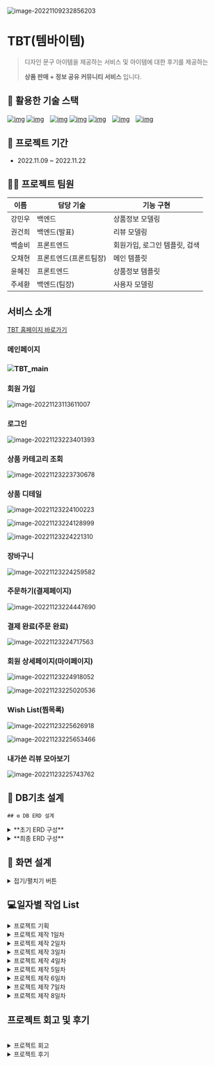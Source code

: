 ![image-20221109232856203](assets/image-20221109232856203.png) 
# TBT(템바이템)

> 디자인 문구 아이템을 제공하는 서비스 및 아이템에 대한 후기를 제공하는
>
> **상품 판매 + 정보 공유 커뮤니티 서비스** 입니다.

## 🌈 활용한 기술 스택

[
![img](https://camo.githubusercontent.com/49eb9c9af9ea6b38df033c1e0a60b03bb83b31da5681b19c92a8c323d5f2862e/68747470733a2f2f696d672e736869656c64732e696f2f62616467652f48544d4c352d4533344632363f7374796c653d666c61742d737175617265266c6f676f3d48544d4c35266c6f676f436f6c6f723d666666666666)](https://camo.githubusercontent.com/49eb9c9af9ea6b38df033c1e0a60b03bb83b31da5681b19c92a8c323d5f2862e/68747470733a2f2f696d672e736869656c64732e696f2f62616467652f48544d4c352d4533344632363f7374796c653d666c61742d737175617265266c6f676f3d48544d4c35266c6f676f436f6c6f723d666666666666) [![img](https://camo.githubusercontent.com/0a61ab105aba1995e5ee5dd7d8589bdce693083220f95f66643c341721493afa/68747470733a2f2f696d672e736869656c64732e696f2f62616467652f435353332d3135373242363f7374796c653d666c61742d737175617265266c6f676f3d43535333266c6f676f436f6c6f723d666666666666)](https://camo.githubusercontent.com/0a61ab105aba1995e5ee5dd7d8589bdce693083220f95f66643c341721493afa/68747470733a2f2f696d672e736869656c64732e696f2f62616467652f435353332d3135373242363f7374796c653d666c61742d737175617265266c6f676f3d43535333266c6f676f436f6c6f723d666666666666)　[![img](https://camo.githubusercontent.com/e07b7f45920ae5686797c3a6a60a46055558f29f7195eb1ccd6fef670094ab22/68747470733a2f2f696d672e736869656c64732e696f2f62616467652f507974686f6e2d3337373641423f7374796c653d666c61742d737175617265266c6f676f3d507974686f6e266c6f676f436f6c6f723d666666666666)](https://camo.githubusercontent.com/e07b7f45920ae5686797c3a6a60a46055558f29f7195eb1ccd6fef670094ab22/68747470733a2f2f696d672e736869656c64732e696f2f62616467652f507974686f6e2d3337373641423f7374796c653d666c61742d737175617265266c6f676f3d507974686f6e266c6f676f436f6c6f723d666666666666) [![img](https://camo.githubusercontent.com/58b2d37bba12ab15c1dcf0a4d9e78740129663fd893809953a26e01d4b0e48f6/68747470733a2f2f696d672e736869656c64732e696f2f62616467652f446a616e676f2d3039324532303f7374796c653d666c61742d737175617265266c6f676f3d446a616e676f266c6f676f436f6c6f723d666666666666)](https://camo.githubusercontent.com/58b2d37bba12ab15c1dcf0a4d9e78740129663fd893809953a26e01d4b0e48f6/68747470733a2f2f696d672e736869656c64732e696f2f62616467652f446a616e676f2d3039324532303f7374796c653d666c61742d737175617265266c6f676f3d446a616e676f266c6f676f436f6c6f723d666666666666) [![img](https://camo.githubusercontent.com/6eea42ee9c329c1cf8ee7928c1425b27b83e87432c08a2535ed41eabcb3b2626/68747470733a2f2f696d672e736869656c64732e696f2f62616467652f56697375616c2053747564696f20436f64652d3030374143433f7374796c653d666c61742d737175617265266c6f676f3d56697375616c2053747564696f20436f6465266c6f676f436f6c6f723d666666666666)](https://camo.githubusercontent.com/6eea42ee9c329c1cf8ee7928c1425b27b83e87432c08a2535ed41eabcb3b2626/68747470733a2f2f696d672e736869656c64732e696f2f62616467652f56697375616c2053747564696f20436f64652d3030374143433f7374796c653d666c61742d737175617265266c6f676f3d56697375616c2053747564696f20436f6465266c6f676f436f6c6f723d666666666666)　[![img](https://camo.githubusercontent.com/dd6fd40b8ef4f3835a3359f8375eaa2cbfa94996825d6788a107086f79ce719f/68747470733a2f2f696d672e736869656c64732e696f2f62616467652f4769742d4630353033323f7374796c653d666c61742d737175617265266c6f676f3d476974266c6f676f436f6c6f723d666666666666)](https://camo.githubusercontent.com/dd6fd40b8ef4f3835a3359f8375eaa2cbfa94996825d6788a107086f79ce719f/68747470733a2f2f696d672e736869656c64732e696f2f62616467652f4769742d4630353033323f7374796c653d666c61742d737175617265266c6f676f3d476974266c6f676f436f6c6f723d666666666666)　[![img](https://camo.githubusercontent.com/2317e6f404424fb07fbdf73d59c9f5e91b38562168bebdf2d035fdbc605621a5/68747470733a2f2f696d672e736869656c64732e696f2f62616467652f4769744875622d3138313731373f7374796c653d666c61742d737175617265266c6f676f3d476974487562266c6f676f436f6c6f723d666666666666)](https://camo.githubusercontent.com/2317e6f404424fb07fbdf73d59c9f5e91b38562168bebdf2d035fdbc605621a5/68747470733a2f2f696d672e736869656c64732e696f2f62616467652f4769744875622d3138313731373f7374796c653d666c61742d737175617265266c6f676f3d476974487562266c6f676f436f6c6f723d666666666666)

## 📆 프로젝트 기간

- 2022.11.09 ~ 2022.11.22

## 👩‍💻 프로젝트 팀원

| 이름   | 담당 기술              | 기능 구현              |
| ------ | ---------------------- | ---------------------- |
| 강민우 | 백엔드                 | 상품정보 모델링        |
| 권건희 | 백엔드(발표)           | 리뷰 모델링            |
| 백솔비 | 프론트엔드             | 회원가입, 로그인 템플릿, 검색 |
| 오채현 | 프론트엔드(프론트팀장) | 메인 템플릿            |
| 윤혜진 | 프론트엔드             | 상품정보 템플릿        |
| 주세환 | 백엔드(팀장)           | 사용자 모델링          |



## 서비스 소개
[TBT 홈페이지 바로가기](http://tbtpjt-env.eba-yvaz6ma4.ap-northeast-2.elasticbeanstalk.com/)

### 메인페이지

### ![TBT_main](assets/TBT_main.jpg)

### 회원 가입

![image-20221123113611007](assets/image-20221123113611007.png)

### 로그인

![image-20221123223401393](assets/image-20221123223401393.png)

### 상품 카테고리 조회

![image-20221123223730678](assets/image-20221123223730678.png)

### 상품 디테일

![image-20221123224100223](assets/image-20221123224100223.png)

![image-20221123224128999](assets/image-20221123224128999.png)

![image-20221123224221310](assets/image-20221123224221310.png)

### 장바구니

![image-20221123224259582](assets/image-20221123224259582.png)

### 주문하기(결제페이지)

![image-20221123224447690](assets/image-20221123224447690.png)

### 결제 완료(주문 완료)

![image-20221123224717563](assets/image-20221123224717563.png)

### 회원 상세페이지(마이페이지)

![image-20221123224918052](assets/image-20221123224918052.png)

![image-20221123225020536](assets/image-20221123225020536.png)

### Wish List(찜목록)

![image-20221123225626918](assets/image-20221123225626918.png)

![image-20221123225653466](assets/image-20221123225653466.png)

### 내가쓴 리뷰 모아보기

![image-20221123225743762](assets/image-20221123225743762.png)













## 🎄 DB기초 설계

    ## ⚙ DB ERD 설계

<details>
<summary>**초기 ERD 구성**</summary>
<div markdown="1">

![image-20221109235717405](assets/image-20221109235717405.png)

</div>
</details>

<details>
<summary>**최종 ERD 구성**</summary>
<div markdown="1">

![image-20221122172506053](assets/image-20221122172506053.png)

</div>
</details>

## 📱 화면 설계

<details>
<summary>접기/펼치기 버튼</summary>
<div markdown="1">

### 와이어 프레임

<img src="assets/image-20221110224840328.png" alt="image-20221110224840328" style="zoom:150%;" />

### 상세 디자인

![image-20221110225127558](assets/image-20221110225127558.png)

> Figma를 사용하여 와이어프레임(기초 화면설계)와 추가 세부디자인(색상 및 이미지 노출) 디테일 추가로 수정하여 초반에 구도를 완성하고 진행을 했습니다

### 디자인 가이드

![image-20221112020535360](assets/image-20221112020535360.png)

</div>

</details>

## 💻일자별 작업 List

<details>
<summary>프로젝트 기획</summary>
<div markdown="1">

### 프로젝트 기획(11/09)

- 서비스 주요 기능 정리

![image-20221112020300942](assets/image-20221112020300942.png)

![image-20221112020352207](assets/image-20221112020352207.png)

**강민우**

- ERD 설계, 사용자(회원정보) 모델 기초 작업

👨‍💻**권건희**

- ERD 설계, 리뷰모델 기초 작업

👨‍💻**백솔비**

- 와이어프레임 완성

👨‍💻**오채현**

- 와이어프레임 완성
- 메인 페이지 디자인
- 로고 제작

👨‍💻**윤혜진**

- 피그마를 통해 화면 설계(와이어프레임 완성)
- 상품 상세 페이지 디자인

👨‍💻**주세환**

- ERD 설계, 상품정보 모델 기초 작업

</div>
</details>

<details>
<summary>프로젝트 제작 1일차</summary>
<div markdown="1">

👨‍💻**강민우**

- 상품 정보 모델 추가 작성 및 템플릿 설계

👨‍💻**권건희**

- 리뷰 모델 구현, 리뷰 CRUD 진행

👨‍💻 **백솔비**

- 마이페이지 디자인 완성
- 찜목록 디자인 완성
- 리뷰 페이지 디자인 완성
- 마이페이지 html 완성 후 장고 연결

👨‍💻**오채현**

- 메인, 카테고리 인덱스 디자인 완성
- favicon 생성 후 연결
- 카테고리 인덱스 디자인 완성
- 로그인, 회원가입, 정보수정, 비밀번호 수정 템플릿
- follow 기능 비동기 수정

👨‍💻**윤혜진**

- 상품 리뷰 팝업창 디자인
- 텐바이텐 사이트 크롤링

👨‍💻**주세환**

- 사용자(회원정보) DB구축, 회원정보 CRUD 진행
- 비밀번호 변경 기능 구현
- 팔로우 기능 구현 및 비동기 전환 (채현님 도와주심)

</div>
</details>

<details>
<summary>프로젝트 제작 2일차</summary>
<div markdown="1">

👨‍💻**강민우**

- json데이터로 제품 목록 구현하기

👨‍💻**권건희**

- 리뷰 디테일 수정
- 좋아요 추가+비동기화

👨‍💻 **백솔비**

- 찜목록 html 완성 후 장고 연결
- 리뷰 목록 html 완성 (시간 괜찮으면 장고 연결)

👨‍💻**오채현**

- 리뷰 템플릿
- 메인 페이지 템플릿

👨‍💻**윤혜진**

- 크롤링한 데이터 DB에 반영
- 상품 목록 페이지 템플릿 작성 및 스타일링

👨‍💻**주세환**

- 찜하기 비동기 구현
- wishlist item 목록 구현
- 마이프로필 리뷰목록 구현

</div>
</details>

<details>
<summary>프로젝트 제작 3일차</summary>
<div markdown="1">

**강민우**

- 각 카테고리 마다 페이지 구현

👨‍💻**권건희**

- 좋아요 비동기화 작동되게 만들기

👨‍💻 **백솔비**

- 디자인 요소 길이 수정
- 메인페이지 템플릿
- 마이페이지 부분 html header 삭제
- 위시리스트 배치 순서 오류 수정
- django 몇개씩 쪼개기

👨‍💻**오채현**

- 리뷰 비동기 모달 연결
- 리뷰, 문의 모달창 위치 수정
- 리뷰 별점 연결

👨‍💻**윤혜진**

- 상품 목록 페이지 템플릿 작성 및 스타일링

👨‍💻**주세환**

- 각 페이지별 사용자 디테일 수정
- 리뷰 작성자 ⇒ 회원 디테일 페이지 URL 연결
- 장바구니 기능 구현

</div>
</details>

<details>
<summary>프로젝트 제작 4일차</summary>
<div markdown="1">

👨‍💻**강민우**

- 각 카테고리 마다 페이지 구현

👨‍💻**권건희**

- 좋아요 비동기화 작동되게 만들기

👨‍💻 **백솔비**

- 디자인 요소 길이 수정
- 메인페이지 템플릿
- 마이페이지 부분 html header 삭제
- 위시리스트 배치 순서 오류 수정
- django 몇개씩 쪼개기

👨‍💻**오채현**

- 메인페이지 css 디테일 수정,
- 메인페이지 슬라이드 js 추가,
- 리뷰/문의 모달창 위치 수정,
- 리뷰 좋아요 비동기 오류 수정

👨‍💻**윤혜진**

- 상품 목록 페이지 템플릿 작성 및 스타일링
- 상품 상세 페이지 템플릿 작성 및 스타일링

👨‍💻**주세환**

- 각 페이지별 사용자 디테일 수정
- 리뷰 작성자 ⇒ 회원 디테일 페이지 URL 연결
- 장바구니 기능 구현

</div>
</details>

<details>
<summary>프로젝트 제작 5일차</summary>
<div markdown="1">

👨‍💻**강민우**

- 상품 구매 기능 구현

👨‍💻**권건희**

- 문의답변 게시판 디테일 수정

👨‍💻 **백솔비**

- 제품 상세 페이지 이미지 돋보기
- 프로필 최근 주문 내역, 최근 리뷰 테이블로 디자인 수정
- 리뷰 목록 디자인 수정

👨‍💻**오채현**

- 리뷰 js 비동기 연결
- 리뷰 별점 연결
- 문의 js 비동기 연결
- 리뷰 썸네일 이미지 팝업

👨‍💻**윤혜진**

- 텐바이텐 사이트에서 크리스마스 상품 페이지 크롤링한 후, DB에 반영

👨‍💻**주세환**

- 장바구니 기능 구현

</div>
</details>

<details>
<summary>프로젝트 제작 6일차</summary>
<div markdown="1">

- 👨‍👩‍👧‍👧공동작업
  - 버그 확인 및 수정 적용 판단

👨‍💻**강민우**

- 상품 구매 기능 구현

👨‍💻**권건희**

- 발표 스크립트 계획 및 준비
- 문의 게시판 코드 비효율적으로 적힌거 찾아서 수정

👨‍💻 **백솔비**

- 장바구니 템플릿
- 프로필 css 빠진 부분 추가

👨‍💻**오채현**

- 리뷰 수정 연결 변경
- 문의 연결
- 문의-분류 연결
- 문의 수정 변경
- 리뷰 페이지네이션

👨‍💻**윤혜진**

- 상품 상세 페이지 충돌 해결
- 상품 결제 페이지 템플릿 작성 및 스타일링
- 상품 주문 완료 페이지 템플릿 작성 및 스타일링
- 상품 상세 페이지 장바구니/바로구매 버튼 url 연결

👨‍💻**주세환**

- 회원디테일 , 장바구니 디테일 수정,
  </div>
  </details>

<details>
<summary>프로젝트 제작 7일차</summary>
<div markdown="1">

- 👨‍👩‍👧‍👧공동작업
  - 2시 40분 까지 기능 구현 및 진행중인 작업 정리 및 마무리
  - 3시 ~ 3시 40분 : 서비스 內 구현 기능 정상 구현 여부 확인
  - 4시 ~ 5시 50분 : 오류 수정 작업 및 추가 기능 구현 진행
  - 오전 쉬는 시간 : 10시 30분
  - 오후 쉬는 시간 : 16시 30분

👨‍💻**강민우**

- 상품 구매 기능 구현

👨‍💻**권건희**

- 발표 스크립트 수정 및 우선사항 위로 배치
- 발표 연습

👨‍💻 **백솔비**

- 주문 목록 템플릿
- 총 주문 금액

👨‍💻**오채현**

- 문의 답변 수정
- 리뷰 썸네일 이미지 팝업 생성
- 리뷰 좋아요 버튼 효과 추가
- 메인 슬라이드 - 배너 디자인 수정
- 스크롤 탑 버튼 추가
- 리뷰 유저 프로필 이미지 확인
- 리뷰 이미지 블록 확인
- 리뷰/ 문의 모달창 크기 확인
- 메인 body min-height 100vh 지정
- 문의 경로 수정
- 답변 수정 js 삭제
- 내비게이션 장바구니 아이콘 추가

👨‍💻**윤혜진**

- (상품결제페이지) ‘개수’까지 고려해서 상품금액/총상품금액 계산하기
- (상품결제페이지) 카카오결제 후, 결제 완료 페이지로 가도록 연결
- (상품결제페이지) 실제 데이터 연결
- (상품결제완료페이지) ‘개수’까지 고려해서 상품금액/총상품금액 계산하기
- (상품결제완료페이지) 영수증에 그림자 추가
- (상품결제완료페이지) 결제일 추가
- (상품결제완료페이지) 실제 데이터 연결
- (상품상세페이지) 배송비=0일떄, ‘무료배송’으로 뜨게 바꾸기
- (상품상세페이지) 장바구니 버튼 form태그로 변환해서 ‘개수’ 정보 같이 넘어가게 구현
- (상품상세페이지) 수량 기본값이 1개가 되게
- (상품상세페이지) 바로구매 버튼 url 연결(form태그로 변환해서 ‘개수’ 정보 같이 넘어가게 구현)
- (상품상세페이지) 상품 이미지 눌렀을 때 변환
- (상품상세페이지) 수량이 0(즉, 결제금액이 0)일 때, 장바구니/바로구매 버튼을 누를 경우 ‘수량을 선택하세요’ 모달창 뜨게 구현
- (상품상세페이지) 상품 생성/수정 페이지 스타일링
- (상품상세페이지) 관리자만 삭제/수정할 수 있게 설정
- (상품상세페이지) 다른 상품 이미지 눌렀을때 돋보기 기능
- (상품상세페이지) 브레드크럼 크리스마스도 추가
- (최근 주문 내역) 데이터 연결
- (상품상세페이지) 문의 갯수 넣기
- (장바구니페이지) 구매 버튼 눌렀을 때, 결제페이지로 이동하도록 구현

👨‍💻**주세환**

- 장바구니 상품 수량 연동 및 변경 기능
- 장바구니 기능 수량 체크 및 총 합계 수정
- (장바구니페이지) 구매 버튼 눌렀을 때, 결제페이지로 이동하도록 구현

</div>
</details>

<details>
<summary>프로젝트 제작 8일차</summary>
<div markdown="1">

- 👨‍👩‍👧‍👧공동작업
  - 배포 작업
  - PPT 작업

👨‍💻**강민우**

- 배포 작업
- 추가 수정

👨‍💻**권건희**

- PPT 작업
- 발표 준비

👨‍💻 **백솔비**

- PPT 작업
- 추가 수정

👨‍💻**오채현**

- PPT 작업

👨‍💻**윤혜진**

- 배포
- 추가 수정
- ppt 작성

👨‍💻**주세환**

- 배포
- 추가 수정

</div>
</details>

## 프로젝트 회고 및 후기

<br>
<details>
<summary>프로젝트 회고 </summary>
<div markdown="1">

### Keep

> 🎉 프로젝트를 진행하며 만족스러웠던, 성취감을 느꼈던 부분을 작성해주세요.
> 다른 프로젝트를 진행하면서도 유지하면 좋을 것이라 생각되는 접근 방식 / 업무 수행 방식 / 태도 등을 작성해주세요.

- 프론트 3명 백엔드 3명 적절히 역할 배분해서 진행했던 점이 좋았습니다.
- 와이어프레임이랑 상세 디자인을 상세히 짜고 시작해서 프로
- 조장님이 분위기 업을 많이 시켜주셔서 문제 생겼을 때 편하게 얘기할수 있었던 점
- 구현할 기능들을 미리 리스트업 하고 우선순위를 정해서 작업을 진행한 점
- 서로 적극적으로 참여하고 맡은 업무를 할 수 있는 최대한 구현을 하고 부족한 부분은 서로 도와가면서 서로 힘들었겠지만 배려하면서 잘 마무리 할 수 있어서 좋았습니다.
- 빠른 업무 지정을 통해서 빠르게 진행했던 점이 좋았습니다.

### Problem

> ⛲ 프로젝트를 진행하며 마주한 문제점이나 아쉬운 점을 작성해주세요.

- 배포 과정에서 예상치 못한 오류가 발생하면서 오류를 해결하기 추가로 시간을 들여 팀원 분들과 오류를 해결 할 수 있었습니다 배포를 미리 시간을 가지고 진행을 했었어야 한다고 생각을 하면서 기획 할 때 해당 부분을 고려 못한 점이 아쉬웠습니다.
- 채팅 기능이나 주소 선택 기능 등 더 다양한 기능을 추가하지 못한 점이 아쉬웠습니다.
- 시간이 조금 더 있었더라면 아직 수정하지 못한 부분을 고치거나 기능 업그레이드를 할 수 있었을텐데 벌써 끝나버려서 아쉽습니다.
- 자바스크립트가 미숙했고 그 탓에 다른 분들 코드를 잘 알 수 없어서 도움이 못됐던 거 같아서 아쉬웠습니다
- 결제 부분에서 시간을 너무 많이 써버려서 더 많은 기능들을 구현하지 못한 것 같아 아쉬웠습니다.
- 기획 단계에서 플로우차트를 작성할 시간이 부족해서 플로우차트가 없었던 점이 아쉬웠다.

### Try

> 앞서 정의한 Problem을 해결하기 위한 시도가 있었다면 작성해주세요.
> 만약 별도 시도가 없었다면, 어떠한 시도를 하면 좋을지 작성해주세요

- 배포 오류는 밤에 팀원 분들과 모여 함께 오류를 찾고 집단 지성을 통해서 해결 했으며 향 후 에는 기획 단계에서 배포 오류 수정을 미리 인지하고 좀 더 시간의 비중을 늘려야 할 거 같습니다
- 다음에는 좀 더 새로운 기능을 찾아보고 도전해보려고 합니다.
- 수업 시간외에도 시간을 더 투자해서 구현하였습니다.
- 부족한 부분들을 메꾸기 위해서 정규 시간외에도 계속 시간을 투자했습니다.
- 그나마 구글링하긴 했는데 키워드가 잘못된건지 제대로 정보를 못찾아서 도움이 되지 못했습니다. 다음엔 그나마 기간이 기니까 학습이랑 병행해야 할 것 같습니다.

### Other

- 우리 템바이템 팀원분들 다들 너무 수고 많으셨고 감사했습니다!!❤
- 2주가 길다고 생각했는데 벌써 끝나버렸네요. 그동안 다들 쉼 없이 달려오셔서 완성도 높은 홈페이지가 탄생하지 않았나 싶어요! 선택 프로젝트 끝났으니까 다들 푹 쉬세요~~👊
- TBT 팀장님 쵝오!!
- 열정 넘치는 혜진님, 조용한 강자 민우님, 작업 왕 솔비님, 텐션업 건희님, 전천후 능력자 채현님 모두 감사했습니다 이렇게 좋은 팀원 분들을 만날 수 있었서 행복했어요~~~😍
- 다들 최고였어요 감사합니다.
- 부족해도 멱살잡고 캐리해주셔서 감사합니다.

</div>
</details>

<details>
<summary>프로젝트 후기 </summary>
<div markdown="1">

👨‍💻**강민우**

- 다들 열정이 넘치셔서 좋은 분위기에서 많은 것들을 배웠던 프로젝트였습니다.

👨‍💻**권건희**

- 팀원 능력자분들 진심 대단하신거 같아요. 한 수 배우고 갑니다. 다들 고생 많으셨습니다♡

👨‍💻 **백솔비**

- 완성도 있는 홈페이지를 만들어서 뿌듯해요! 팀원분 모두 엄청 수고해주셔서 나온 결과라고 생각합니다!!!

👨‍💻**오채현**

- 열정적인 팀원분들 덕에 많이 배워갈 수 있어서 좋았습니다.

👨‍💻**윤혜진**

- 좋은 조원분들과 두번째 프로젝트를 함께해서 행복했습니다~

👨‍💻**주세환**

- 좋은 팀원 분들을 만나서 두단계 성장한거 같습니다 프론트 신, 비동기 마스터 모두 감사했습니다

</div>
</details>
